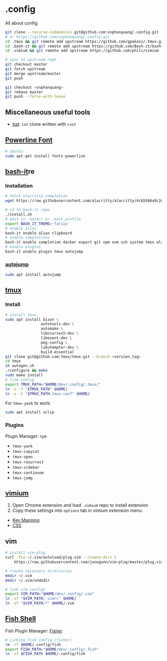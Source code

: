 # .config
All about config

```bash
git clone --recurse-submodules git@github.com:vnphanquang/.config.git
# or https://github.com/vnphanquang/.config.git
cd .tmux && git remote add upstream https://github.com/gpakosz/.tmux.git
cd .bash-it && git remote add upstream https://github.com/Bash-it/bash-it.git
cd .vimium && git remote add upstream https://github.com/philc/vimium

# sync to upstream repo
git checkout master
git fetch upstream
git merge upstream/master
git push

git checkout <vnphanquang>
git rebase master
git push --force-with-lease
```

## Miscellaneous useful tools

- [bat][bat]: `cat` clone written with `rust`


## [Powerline Font][powerline-fonts]
```bash
# ubuntu
sudo apt-get install fonts-powerline
```

## [bash-it][]re

### Installation
```bash
# fetch alacritty completion
wget https://raw.githubusercontent.com/alacritty/alacritty/4cb5566a9c2d68006ffa97e2f8082ae3ef6c8de4/extra/completions/alacritty.bash -O completion/available/alacritty.bash

# cd to bash-it repo
./install.sh
# edit in .bashrc or .bash_profile
export BASH_IT_THEME='farius'
# enable alias
bash-it enable alias clipboard
# enable completions
bash-it enable completion docker export git npm nvm ssh system tmux alacritty
# enable plugins
bash-it enable plugin tmux autojump
```

### [autojump][]
```bash
sudo apt install autojump
```


## [tmux][]

### Install
```bash
# install tmux
sudo apt install bison \
                autotools-dev \
                automake \
                libncurses5-dev \
                libevent-dev \
                pkg-config \
                libutempter-dev \
                build-essential
git clone git@github.com:tmux/tmux.git --branch <version_tag>
cd tmux
sh autogen.sh
./configure && make
sudo make install
# link config
export TMUX_PATH="$HOME/dev/.config/.tmux/"
ln -s -f "$TMUX_PATH" $HOME/
ln -s -f "$TMUX_PATH.tmux.conf" $HOME/
```

For `tmux-yank` to work:
```bash
sudo apt install xclip
```

### Plugins 

Plugin Manager: `tpm`

- `tmux-yank`
- `tmux-copycat`
- `tmux-open`
- `tmux-resurrect`
- `tmux-sidebar`
- `tmux-continuum`
- `tmux-jump`

## [vimium][]

1. Open Chrome extension and load `.vimium` repo to install extension
2. Copy these settings into `options` tab in vimium extension menu:
- [Key Mapping][vimium-keymapping]
- [CSS][vimium-style]

## vim

```bash
# install vim-plug
curl -fLo ~/.vim/autoload/plug.vim --create-dirs \
    https://raw.githubusercontent.com/junegunn/vim-plug/master/plug.vim

# create necessary directories
mkdir ~/.vim
mkdir ~/.vim/undodir

# link vim configs
export VIM_PATH="$HOME/dev/.config/.vim"
ln -sf "$VIM_PATH/.vimrc" $HOME/
ln -sf "$VIM_PATH/*" $HOME/.vim
```

## [Fish Shell][fish]

Fish Plugin Manager: [Fisher][fisher]

```bash
# Linking fish config (fisher)
rm -rf $HOME/.config/fish
export FISH_PATH="$HOME/dev/.config/.fish"
ln -sf $FISH_PATh $HOME/.config/fish
```

[bash-it]: https://github.com/Bash-it/bash-it
[tmux]: https://github.com/tmux/tmux
[autojump]: https://github.com/wting/autojump
[vimium]: https://github.com/philc/vimium
[vimium-keymapping]: ./.vimium/keymapping.conf
[vimium-style]: ./.vimium/style.css
[powerline-fonts]: https://github.com/powerline/fonts
[bat]: https://github.com/sharkdp/bat
[fish]: https://github.com/fish-shell/fish-shell
[fisher]: https://github.com/jorgebucaran/fisher
